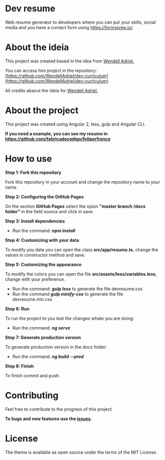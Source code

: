 # Dev resume
Web resume generator to developers where you can put your skills, social media and you have a contact form using https://formspree.io/.

# About the ideia
This project was created based in the idea from [Wendell Adriel.](https://github.com/WendellAdriel)

You can access him project in the repository: [https://github.com/WendellAdriel/dev-curriculum](https://github.com/WendellAdriel/dev-curriculum)

All credits abaout the ideia for [Wendell Adriel.](https://github.com/WendellAdriel)

# About the project

This project was created using Angular 2, less, gulp and Angular CLI.

**If you need a example, you can see my resume in https://github.com/fabricadecodigo/feliperfranco**

# How to use

**Step 1: Fork this repository**

Fork this repository in your account and change the repository name to your name


**Step 2: Configuring the GitHub Pages**

On the section **GitHub Pages** select the opion **"master branch /docs folder"** in the field source and click in save.

**Step 3: Install dependencies**

- Run the command: **_npm install_**


**Step 4: Customizing with your data**

To modify you data you can open the class **src/app/resume.ts**, change the values in constructor method and save.


**Step 5: Customizing the appearance**

To modify the colors you can open the file **src/assets/less/variables.less**, change with your preference.
- Run the command: **_gulp less_** to generate the file devresume.css
- Run the command **_gulp minify-css_** to generate the file devresume.min.css


**Step 6: Run**

To run the project to you test the changes whate you are doing:
- Run the command: **_ng serve_**


**Step 7: Generate production version**

To generate production version in the docs folder:
- Run the command: **_ng build --prod_**


**Step 8: Finish**

To finish commit and push.


# Contributing

Feel free to contribute to the progress of this project.

**To bugs and new features use the [issues](https://github.com/fabricadecodigo/dev-resume/issues).**

# License

The theme is available as open source under the terms of the MIT License.
